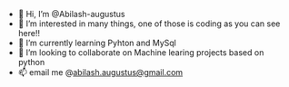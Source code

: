 - 👋 Hi, I’m @Abilash-augustus
- 👀 I’m interested in many things, one of those is coding as you can see here!!
- 🌱 I’m currently learning Pyhton and MySql
- 💞️ I’m looking to collaborate on Machine learing projects based on python
- 📫 email me @abilash.augustus@gmail.com

<!---
Abilash-augustus/Abilash-augustus is a ✨ special ✨ repository because its `README.md` (this file) appears on your GitHub profile.
You can click the Preview link to take a look at your changes.
--->
